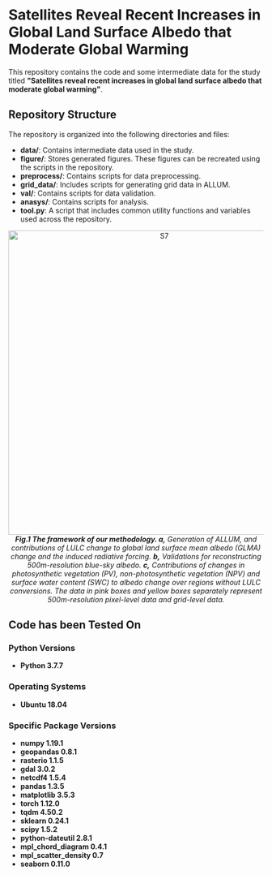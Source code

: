# Satellites Reveal Recent Increases in Global Land Surface Albedo that Moderate Global Warming

This repository contains the code and some intermediate data for the study titled **"Satellites reveal recent increases in global land surface albedo that moderate global warming"**. 

## Repository Structure

The repository is organized into the following directories and files:

- **data/**: Contains intermediate data used in the study.
- **figure/**: Stores generated figures. These figures can be recreated using the scripts in the repository.
- **preprocess/**: Contains scripts for data preprocessing.
- **grid_data/**: Includes scripts for generating grid data in ALLUM.
- **val/**: Contains scripts for data validation.
- **anasys/**: Contains scripts for analysis.
- **tool.py**: A script that includes common utility functions and variables used across the repository.



<p align="center">
  <img src="https://github.com/Houzy116/ALLUM/assets/131630519/627ea61b-e45c-4ceb-a9b7-bdc427f8fc9c" alt="S7" width="600">
   <br>
  <em><strong>Fig.1 The framework of our methodology. a,</strong> Generation of ALLUM, and contributions of LULC change to global land surface mean albedo (GLMA) change and the induced radiative forcing. <strong>b,</strong> Validations for reconstructing 500m-resolution blue-sky albedo. <strong>c,</strong> Contributions of changes in photosynthetic vegetation (PV), non-photosynthetic vegetation (NPV) and surface water content (SWC) to albedo change over regions without LULC conversions. The data in pink boxes and yellow boxes separately represent 500m-resolution pixel-level data and grid-level data.</em>
</p>

##  Code has been Tested On

### Python Versions
- **Python 3.7.7**

### Operating Systems
- **Ubuntu 18.04**

### Specific Package Versions
- **numpy 1.19.1**
- **geopandas 0.8.1**
- **rasterio 1.1.5**
- **gdal 3.0.2**
- **netcdf4 1.5.4**
- **pandas 1.3.5**
- **matplotlib 3.5.3**
- **torch 1.12.0**
- **tqdm 4.50.2**
- **sklearn 0.24.1**
- **scipy 1.5.2**
- **python-dateutil 2.8.1**
- **mpl_chord_diagram 0.4.1**
- **mpl_scatter_density 0.7**
- **seaborn 0.11.0**





